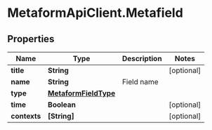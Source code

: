 # MetaformApiClient.Metafield

## Properties
Name | Type | Description | Notes
------------ | ------------- | ------------- | -------------
**title** | **String** |  | [optional] 
**name** | **String** | Field name | 
**type** | [**MetaformFieldType**](MetaformFieldType.md) |  | 
**time** | **Boolean** |  | [optional] 
**contexts** | **[String]** |  | [optional] 


